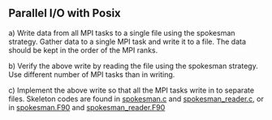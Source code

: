## Parallel I/O with Posix

a) Write data from all MPI tasks to a single file using the spokesman
strategy. Gather data to a single MPI task and write it to a file. The
data should be kept in the order of the MPI ranks.

b) Verify the above write by reading the file using the spokesman
strategy. Use different number of MPI tasks than in writing.

c) Implement the above write so that all the MPI tasks write in to
separate files.  Skeleton codes are found in
[spokesman.c](c/spokesman.c) and
[spokesman_reader.c](c/spokesman_reader.c), or in
[spokesman.F90](fortran/spokesman.F90) and
[spokesman_reader.F90](fortran/spokesman_reader.F90)
